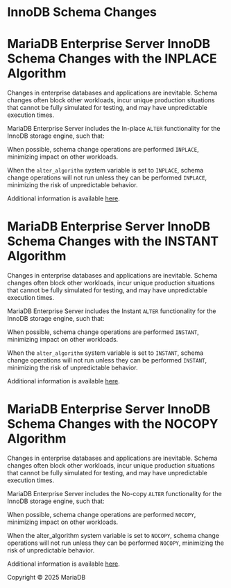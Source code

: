 
# InnoDB Schema Changes


# MariaDB Enterprise Server InnoDB Schema Changes with the INPLACE Algorithm


Changes in enterprise databases and applications are inevitable. Schema changes often block other workloads, incur unique production situations that cannot be fully simulated for testing, and may have unpredictable execution times.


MariaDB Enterprise Server includes the In-place `ALTER` functionality for the InnoDB storage engine, such that:


When possible, schema change operations are performed `INPLACE`, minimizing impact on other workloads.


When the `alter_algorithm` system variable is set to `INPLACE`, schema change operations will not run unless they can be performed `INPLACE`, minimizing the risk of unpredictable behavior.


Additional information is available [here](../../innodb-online-ddl/innodb-online-ddl-operations-with-the-inplace-alter-algorithm.md).


# MariaDB Enterprise Server InnoDB Schema Changes with the INSTANT Algorithm


Changes in enterprise databases and applications are inevitable. Schema changes often block other workloads, incur unique production situations that cannot be fully simulated for testing, and may have unpredictable execution times.


MariaDB Enterprise Server includes the Instant `ALTER` functionality for the InnoDB storage engine, such that:


When possible, schema change operations are performed `INSTANT`, minimizing impact on other workloads.


When the `alter_algorithm` system variable is set to `INSTANT`, schema change operations will not run unless they can be performed `INSTANT`, minimizing the risk of unpredictable behavior.


Additional information is available [here](../../innodb-online-ddl/innodb-online-ddl-operations-with-the-instant-alter-algorithm.md).


# MariaDB Enterprise Server InnoDB Schema Changes with the NOCOPY Algorithm


Changes in enterprise databases and applications are inevitable. Schema changes often block other workloads, incur unique production situations that cannot be fully simulated for testing, and may have unpredictable execution times.


MariaDB Enterprise Server includes the No-copy `ALTER` functionality for the InnoDB storage engine, such that:


When possible, schema change operations are performed `NOCOPY`, minimizing impact on other workloads.


When the alter_algorithm system variable is set to `NOCOPY`, schema change operations will not run unless they can be performed `NOCOPY`, minimizing the risk of unpredictable behavior.


Additional information is available [here](../../innodb-online-ddl/innodb-online-ddl-operations-with-the-nocopy-alter-algorithm.md).


Copyright © 2025 MariaDB

